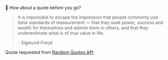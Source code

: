 📣 How about a quote before you go?

> It is impossible to escape the impression that people commonly use false standards of measurement — that they seek power, success and wealth for themselves and admire them in others, and that they underestimate what is of true value in life.
>
> <p>- Sigmund Freud</p>

Quote requested from [Random Quotes API](https://github.com/lukePeavey/quotable)
